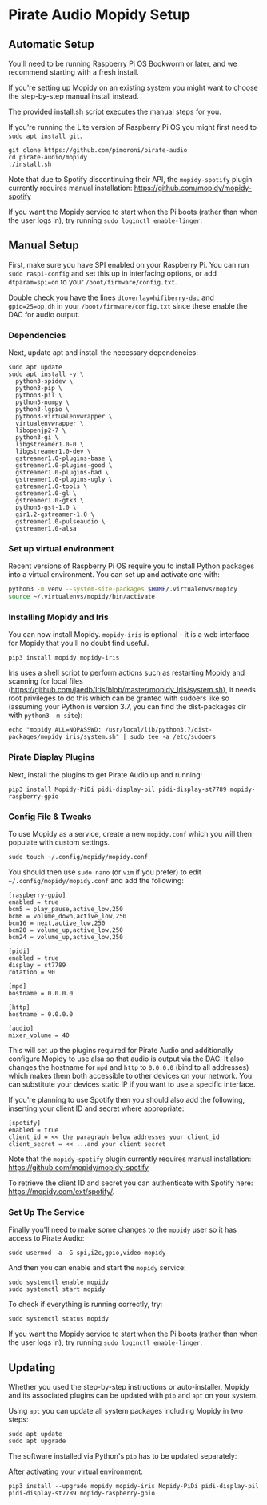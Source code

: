 # Pirate Audio Mopidy Setup

## Automatic Setup

You'll need to be running Raspberry Pi OS Bookworm or later, and we recommend starting with a fresh install.

If you're setting up Mopidy on an existing system you might want to choose the step-by-step manual install instead.

The provided install.sh script executes the manual steps for you.

If you're running the Lite version of Raspberry Pi OS you might first need to `sudo apt install git`.

```
git clone https://github.com/pimoroni/pirate-audio
cd pirate-audio/mopidy
./install.sh
```

Note that due to Spotify discontinuing their API, the `mopidy-spotify` plugin currently requires manual installation: https://github.com/mopidy/mopidy-spotify

If you want the Mopidy service to start when the Pi boots (rather than when the user logs in), try running `sudo loginctl enable-linger`.

## Manual Setup

First, make sure you have SPI enabled on your Raspberry Pi. You can run `sudo raspi-config` and set this up in interfacing options, or add `dtparam=spi=on` to your `/boot/firmware/config.txt`.

Double check you have the lines `dtoverlay=hifiberry-dac` and `gpio=25=op,dh` in your `/boot/firmware/config.txt` since these enable the DAC for audio output.

### Dependencies

Next, update apt and install the necessary dependencies:

```
sudo apt update
sudo apt install -y \
  python3-spidev \
  python3-pip \
  python3-pil \
  python3-numpy \
  python3-lgpio \
  python3-virtualenvwrapper \
  virtualenvwrapper \
  libopenjp2-7 \
  python3-gi \
  libgstreamer1.0-0 \
  libgstreamer1.0-dev \
  gstreamer1.0-plugins-base \
  gstreamer1.0-plugins-good \
  gstreamer1.0-plugins-bad \
  gstreamer1.0-plugins-ugly \
  gstreamer1.0-tools \
  gstreamer1.0-gl \
  gstreamer1.0-gtk3 \
  python3-gst-1.0 \
  gir1.2-gstreamer-1.0 \
  gstreamer1.0-pulseaudio \
  gstreamer1.0-alsa
```

### Set up virtual environment

Recent versions of Raspberry Pi OS require you to install Python packages into a virtual environment. You can set up and activate one with:

``` bash
python3 -m venv --system-site-packages $HOME/.virtualenvs/mopidy
source ~/.virtualenvs/mopidy/bin/activate
```

### Installing Mopidy and Iris

You can now install Mopidy. `mopidy-iris`  is optional - it is a web interface for Mopidy that you'll no doubt find useful.

```
pip3 install mopidy mopidy-iris
```

Iris uses a shell script to perform actions such as restarting Mopidy and scanning for local files (https://github.com/jaedb/Iris/blob/master/mopidy_iris/system.sh), it needs root privileges to do this which can be granted with sudoers like so (assuming your Python is version 3.7, you can find the dist-packages dir with `python3 -m site`):

```
echo "mopidy ALL=NOPASSWD: /usr/local/lib/python3.7/dist-packages/mopidy_iris/system.sh" | sudo tee -a /etc/sudoers
```

### Pirate Display Plugins

Next, install the plugins to get Pirate Audio up and running:

```
pip3 install Mopidy-PiDi pidi-display-pil pidi-display-st7789 mopidy-raspberry-gpio
```

### Config File & Tweaks

To use Mopidy as a service, create a new `mopidy.conf` which you will then populate with custom settings.

```
sudo touch ~/.config/mopidy/mopidy.conf
```

You should then use `sudo nano` (or `vim` if you prefer) to edit `~/.config/mopidy/mopidy.conf` and add the following:

```
[raspberry-gpio]
enabled = true
bcm5 = play_pause,active_low,250
bcm6 = volume_down,active_low,250
bcm16 = next,active_low,250
bcm20 = volume_up,active_low,250
bcm24 = volume_up,active_low,250

[pidi]
enabled = true
display = st7789
rotation = 90

[mpd]
hostname = 0.0.0.0

[http]
hostname = 0.0.0.0

[audio]
mixer_volume = 40
```

This will set up the plugins required for Pirate Audio and additionally configure Mopidy to use alsa so that audio is output via the DAC. It also changes the hostname for `mpd` and `http` to `0.0.0.0` (bind to all addresses) which makes them both accessible to other devices on your network. You can substitute your devices static IP if you want to use a specific interface.

If you're planning to use Spotify then you should also add the following, inserting your client ID and secret where appropriate:

```
[spotify]
enabled = true 
client_id = << the paragraph below addresses your client_id 
client_secret = << ...and your client secret
```

Note that the `mopidy-spotify` plugin currently requires manual installation: https://github.com/mopidy/mopidy-spotify

To retrieve the client ID and secret you can authenticate with Spotify here: https://mopidy.com/ext/spotify/.

### Set Up The Service

Finally you'll need to make some changes to the `mopidy` user so it has access to Pirate Audio:

```
sudo usermod -a -G spi,i2c,gpio,video mopidy
```

And then you can enable and start the `mopidy` service:

```
sudo systemctl enable mopidy
sudo systemctl start mopidy
```

To check if everything is running correctly, try:

```
sudo systemctl status mopidy
```

If you want the Mopidy service to start when the Pi boots (rather than when the user logs in), try running `sudo loginctl enable-linger`.


## Updating

Whether you used the step-by-step instructions or auto-installer, Mopidy and its associated plugins can be updated with `pip` and `apt` on your system.

Using `apt` you can update all system packages including Mopidy in two steps:

```
sudo apt update
sudo apt upgrade
```

The software installed via Python's `pip` has to be updated separately:

After activating your virtual environment:

```
pip3 install --upgrade mopidy mopidy-iris Mopidy-PiDi pidi-display-pil pidi-display-st7789 mopidy-raspberry-gpio
```
